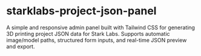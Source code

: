 # starklabs-project-json-panel
A simple and responsive admin panel built with Tailwind CSS for generating 3D printing project JSON data for Stark Labs. Supports automatic image/model paths, structured form inputs, and real-time JSON preview and export.
